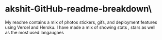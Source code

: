 # akshit-GitHub-readme-breakdown\
My readme contains a mix of photos stickers, gifs, and deployment features using Vercel and Heroku. I have made a mix of showing stats , stars as well as the most used langaugaes
